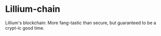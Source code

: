 # Lillium-chain
Lillium's blockchain: More fang-tastic than secure, but guaranteed to be a crypt-ic good time.
